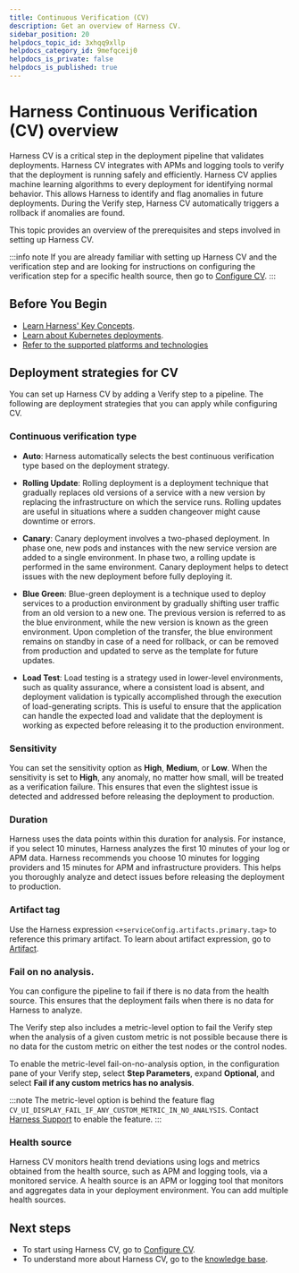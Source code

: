 ```yaml
---
title: Continuous Verification (CV)
description: Get an overview of Harness CV.
sidebar_position: 20
helpdocs_topic_id: 3xhqq9xllp
helpdocs_category_id: 9mefqceij0
helpdocs_is_private: false
helpdocs_is_published: true
---
```


# Harness Continuous Verification (CV) overview

Harness CV is a critical step in the deployment pipeline that validates deployments. Harness CV integrates with APMs and logging tools to verify that the deployment is running safely and efficiently. Harness CV applies machine learning algorithms to every deployment for identifying normal behavior. This allows Harness to identify and flag anomalies in future deployments. During the Verify step, Harness CV automatically triggers a rollback if anomalies are found.

This topic provides an overview of the prerequisites and steps involved in setting up Harness CV.

:::info note
If you are already familiar with setting up Harness CV and the verification step and are looking for instructions on configuring the verification step for a specific health source, then go to [Configure CV](/docs/category/configure-cv).
:::


## Before You Begin

* [Learn Harness' Key Concepts](/docs/platform/get-started/key-concepts.md).
* [Learn about Kubernetes deployments](../deploy-srv-diff-platforms/kubernetes/kubernetes-cd-quickstart.md).
* [Refer to the supported platforms and technologies](/docs/continuous-delivery/verify/cv-whats-supported.md)


## Deployment strategies for CV

You can set up Harness CV by adding a Verify step to a pipeline. The following are deployment strategies that you can apply while configuring CV.


###  Continuous verification type
   
- **Auto**: Harness automatically selects the best continuous verification type based on the deployment strategy.
    
- **Rolling Update**: Rolling deployment is a deployment technique that gradually replaces old versions of a service with a new version by replacing the infrastructure on which the service runs. Rolling updates are useful in situations where a sudden changeover might cause downtime or errors.
    
- **Canary**: Canary deployment involves a two-phased deployment. In phase one, new pods and instances with the new service version are added to a single environment. In phase two, a rolling update is performed in the same environment. Canary deployment helps to detect issues with the new deployment before fully deploying it.
    
- **Blue Green**: Blue-green deployment is a technique used to deploy services to a production environment by gradually shifting user traffic from an old version to a new one. The previous version is referred to as the blue environment, while the new version is known as the green environment. Upon completion of the transfer, the blue environment remains on standby in case of a need for rollback, or can be removed from production and updated to serve as the template for future updates.
    
- **Load Test**: Load testing is a strategy used in lower-level environments, such as quality assurance, where a consistent load is absent, and deployment validation is typically accomplished through the execution of load-generating scripts. This is useful to ensure that the application can handle the expected load and validate that the deployment is working as expected before releasing it to the production environment.


### Sensitivity

You can set the sensitivity option as **High**, **Medium**, or **Low**. When the sensitivity is set to **High**, any anomaly, no matter how small, will be treated as a verification failure. This ensures that even the slightest issue is detected and addressed before releasing the deployment to production.


### Duration

Harness uses the data points within this duration for analysis. For instance, if you select 10 minutes, Harness analyzes the first 10 minutes of your log or APM data. Harness recommends you choose 10 minutes for logging providers and 15 minutes for APM and infrastructure providers. This helps you thoroughly analyze and detect issues before releasing the deployment to production.


### Artifact tag

Use the Harness expression `<+serviceConfig.artifacts.primary.tag>` to reference this primary artifact. To learn about artifact expression, go to [Artifact](/docs/platform/variables-and-expressions/harness-variables/#artifact).


### Fail on no analysis. 
   
You can configure the pipeline to fail if there is no data from the health source. This ensures that the deployment fails when there is no data for Harness to analyze.

The Verify step also includes a metric-level option to fail the Verify step when the analysis of a given custom metric is not possible because there is no data for the custom metric on either the test nodes or the control nodes.

To enable the metric-level fail-on-no-analysis option, in the configuration pane of your Verify step, select **Step Parameters**, expand **Optional**, and select **Fail if any custom metrics has no analysis**.

:::note
The metric-level option is behind the feature flag `CV_UI_DISPLAY_FAIL_IF_ANY_CUSTOM_METRIC_IN_NO_ANALYSIS`. Contact [Harness Support](mailto:support@harness.io) to enable the feature.
:::

### Health source

Harness CV monitors health trend deviations using logs and metrics obtained from the health source, such as APM and logging tools, via a monitored service. A health source is an APM or logging tool that monitors and aggregates data in your deployment environment. You can add multiple health sources.


## Next steps

- To start using Harness CV, go to [Configure CV](/docs/category/configure-cv).
- To understand more about Harness CV, go to the [knowledge base](/kb/continuous-delivery).



